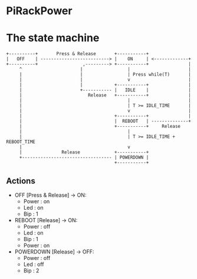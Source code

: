 PiRackPower
===========

# The state machine

```
+----------+       Press & Release       +-----------+
|   OFF    | --------------------------> |    ON     | <-------------+
+----------+                 ,---------> +-----------+               |
     ^                      |                 |                      |
     |                      |                 | Press while(T)       |
     |                      |                 v                      |
     |                      |            +-----------+               |
     |                      +----------- |   IDLE    |               |
     |                         Release   +-----------+               |
     |                                        |                      |
     |                                        | T >= IDLE_TIME       |
     |                                        v                      |
     |                                   +-----------+               |
     |                                   |  REBOOT   | --------------+
     |                                   +-----------+     Release
     |                                        |
     |                                        | T >= IDLE_TIME + REBOOT_TIME
     |                                        v 
     |               Release             +-----------+
     +---------------------------------- | POWERDOWN |
                                         +-----------+
```

## Actions
- OFF [Press & Release] -> ON:
  - Power : on
  - Led   : on
  - Bip   : 1
- REBOOT [Release] -> ON:
  - Power : off
  - Led   : on
  - Bip   : 1
  - Power : on
- POWERDOWN [Release] -> OFF:
  - Power : off
  - Led   : off
  - Bip   : 2


